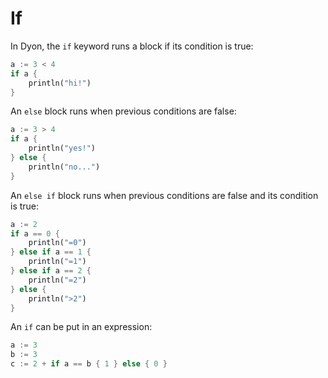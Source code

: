 # If

In Dyon, the `if` keyword runs a block if its condition is true:

```rust
a := 3 < 4
if a {
    println("hi!")
}
```

An `else` block runs when previous conditions are false:

```rust
a := 3 > 4
if a {
    println("yes!")
} else {
    println("no...")
}
```

An `else if` block runs when previous conditions are false and its condition is true:

```rust
a := 2
if a == 0 {
    println("=0")
} else if a == 1 {
    println("=1")
} else if a == 2 {
    println("=2")
} else {
    println(">2")
}
```

An `if` can be put in an expression:

```rust
a := 3
b := 3
c := 2 + if a == b { 1 } else { 0 }
```
